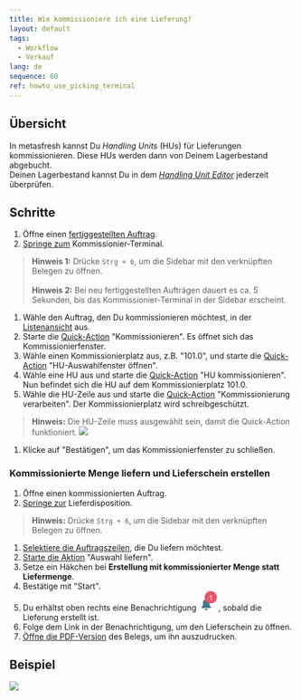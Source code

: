 ```yaml
---
title: Wie kommissioniere ich eine Lieferung?
layout: default
tags:
  - Workflow
  - Verkauf
lang: de
sequence: 60
ref: howto_use_picking_terminal
---
```


## Übersicht
In metasfresh kannst Du *Handling Units* (HUs) für Lieferungen kommissionieren. Diese HUs werden dann von Deinem Lagerbestand abgebucht.<br>
Deinen Lagerbestand kannst Du in dem [*Handling Unit Editor*](Menu) jederzeit überprüfen.

## Schritte
1. Öffne einen [fertiggestellten Auftrag](Auftrag_erfassen).
1. [Springe zum](SpringezuBelegen) Kommissionier-Terminal.
 >**Hinweis 1:** Drücke `Strg + 6`, um die Sidebar mit den verknüpften Belegen zu öffnen.<br><br>
 >**Hinweis 2:** Bei neu fertiggestellten Aufträgen dauert es ca. 5 Sekunden, bis das Kommissionier-Terminal in der Sidebar erscheint.

1. Wähle den Auftrag, den Du kommissionieren möchtest, in der [Listenansicht](Ansichten) aus.
1. Starte die [Quick-Action](AktionStarten) "Kommissionieren". Es öffnet sich das Kommissionierfenster.
1. Wähle einen Kommissionierplatz aus, z.B. "101.0", und starte die [Quick-Action](AktionStarten) "HU-Auswahlfenster öffnen".
1. Wähle eine HU aus und starte die [Quick-Action](AktionStarten) "HU kommissionieren". Nun befindet sich die HU auf dem Kommissionierplatz 101.0.
1. Wähle die HU-Zeile aus und starte die [Quick-Action](AktionStarten) "Kommissionierung verarbeiten". Der Kommissionierplatz wird schreibgeschützt.
 >**Hinweis:** Die HU-Zeile muss ausgewählt sein, damit die Quick-Action funktioniert.
 ![](assets/Kommissionierung_HU_auswählen.png)

1. Klicke auf "Bestätigen", um das Kommissionierfenster zu schließen.

### Kommissionierte Menge liefern und Lieferschein erstellen
1. Öffne einen kommissionierten Auftrag.
1. [Springe zur](SpringezuBelegen) Lieferdisposition.
 >**Hinweis:** Drücke `Strg + 6`, um die Sidebar mit den verknüpften Belegen zu öffnen.

1. [Selektiere die Auftragszeilen](AuswahlBelege), die Du liefern möchtest.
1. [Starte die Aktion](AktionStarten) "Auswahl liefern".
1. Setze ein Häkchen bei **Erstellung mit kommissionierter Menge statt Liefermenge**.
1. Bestätige mit "Start".
1. Du erhältst oben rechts eine Benachrichtigung ![](assets/NotificationBell_WebUI.png), sobald die Lieferung erstellt ist.
1. Folge dem Link in der Benachrichtigung, um den Lieferschein zu öffnen.
1. [Öffne die PDF-Version](PDFVorschau) des Belegs, um ihn auszudrucken.<br>

## Beispiel

![](assets/Lieferung_kommissionieren.gif)
